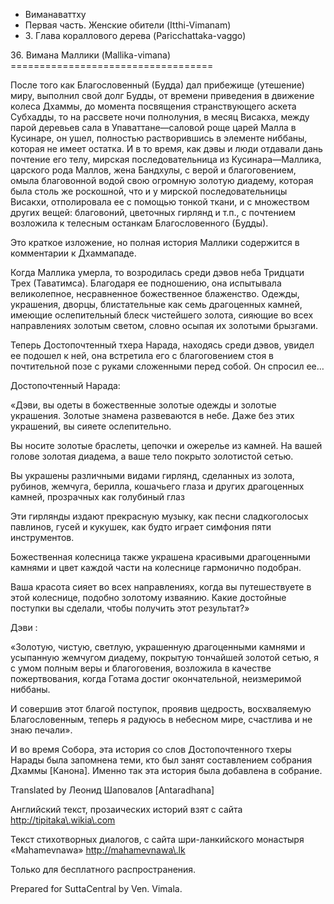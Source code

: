 









* Виманаваттху
* Первая часть\. Женские обители \(Itthi\-Vimanam\)
* 3\. Глава кораллового дерева \(Paricchattaka\-vaggo\)


36\. Вимана Маллики \(Mallika\-vimana\)
\=\=\=\=\=\=\=\=\=\=\=\=\=\=\=\=\=\=\=\=\=\=\=\=\=\=\=\=\=\=\=\=\=\=\=



После того как Благословенный \(Будда\) дал прибежище \(утешение\) миру, выполнил свой долг Будды, от времени приведения в движение колеса Дхаммы, до момента посвящения странствующего аскета Субхадды, то на рассвете ночи полнолуния, в месяц Висакха, между парой деревьев сала в Упаваттане—саловой роще царей Малла в Кусинаре, он ушел, полностью растворившись в элементе ниббаны, которая не имеет остатка\. И в то время, как дэвы и люди отдавали дань почтение его телу, мирская последовательница из Кусинара—Маллика, царского рода Маллов, жена Бандхулы, с верой и благоговением, омыла благовонной водой свою огромную золотую диадему, которая была столь же роскошной, что и у мирской последовательницы Висакхи, отполировала ее с помощью тонкой ткани, и с множеством других вещей: благовоний, цветочных гирлянд и т\.п\., с почтением возложила к телесным останкам Благословенного \(Будды\)\.


Это краткое изложение, но полная история Маллики содержится в комментарии к Дхаммападе\.


Когда Маллика умерла, то возродилась среди дэвов неба Тридцати Трех \(Таватимса\)\. Благодаря ее подношению, она испытывала великолепное, несравненное божественное блаженство\. Одежды, украшения, дворцы, блистательные как семь драгоценных камней, имеющие ослепительный блеск чистейшего золота, сияющие во всех направлениях золотым светом, словно осыпая их золотыми брызгами\.


Теперь Достопочтенный тхера Нарада, находясь среди дэвов, увидел ее подошел к ней, она встретила его с благоговением стоя в почтительной позе с руками сложенными перед собой\. Он спросил ее…


Достопочтенный Нарада:


«Дэви, вы одеты в божественные золотые одежды и золотые украшения\. Золотые знамена развеваются в небе\. Даже без этих украшений, вы сияете ослепительно\.


Вы носите золотые браслеты, цепочки и ожерелье из камней\. На вашей голове золотая диадема, а ваше тело покрыто золотистой сетью\.


Вы украшены различными видами гирлянд, сделанных из золота, рубинов, жемчуга, берилла, кошачьего глаза и других драгоценных камней, прозрачных как голубиный глаз


Эти гирлянды издают прекрасную музыку, как песни сладкоголосых павлинов, гусей и кукушек, как будто играет симфония пяти инструментов\.


Божественная колесница также украшена красивыми драгоценными камнями и цвет каждой части на колеснице гармонично подобран\.


Ваша красота сияет во всех направлениях, когда вы путешествуете в этой колеснице, подобно золотому изваянию\. Какие достойные поступки вы сделали, чтобы получить этот результат?»


Дэви :


«Золотую, чистую, светлую, украшенную драгоценными камнями и усыпанную жемчугом диадему, покрытую тончайшей золотой сетью, я с умом полным веры и благоговения, возложила в качестве пожертвования, когда Готама достиг окончательной, неизмеримой ниббаны\.


И совершив этот благой поступок, проявив щедрость, восхваляемую Благословенным, теперь я радуюсь в небесном мире, счастлива и не знаю печали»\.


И во время Собора, эта история со слов Достопочтенного тхеры Нарады была запомнена теми, кто был занят составлением собрания Дхаммы \[Канона\]\. Именно так эта история была добавлена в собрание\.



Translated by Леонид Шаповалов \[Antaradhana\]


Английский текст, прозаических историй взят с сайта <http://tipitaka\.wikia\.com>


Текст стихотворных диалогов, с сайта шри\-ланкийского монастыря «Mahamevnawa» <http://mahamevnawa\.lk>


Только для бесплатного распространения\.


Prepared for SuttaCentral by Ven\. Vimala\.






